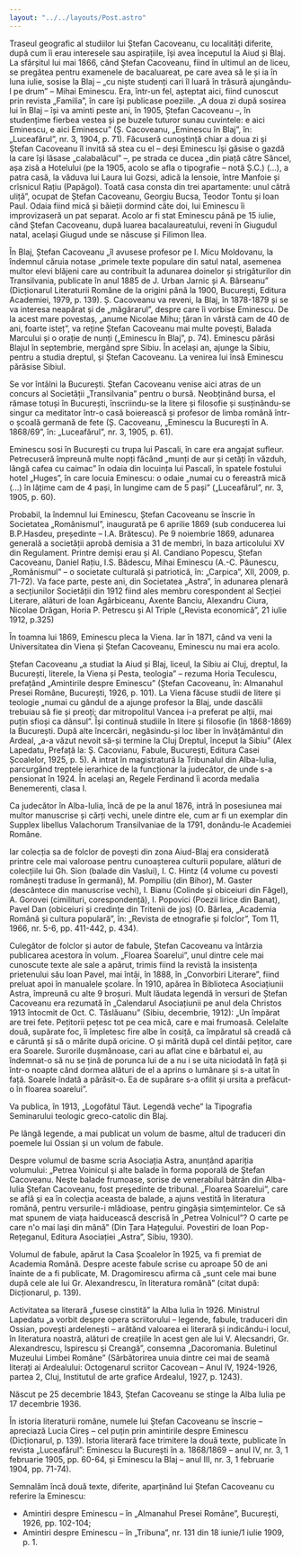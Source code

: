 ```yaml
---
layout: "../../layouts/Post.astro"
---
```

Traseul geografic al studiilor lui Ștefan Cacoveanu, cu localități diferite, după cum îi erau interesele sau aspirațiile, își avea începutul la Aiud și Blaj. La sfârșitul lui mai 1866, când Ștefan Cacoveanu, fiind în ultimul an de liceu, se pregătea pentru examenele de bacaluareat, pe care avea să le și ia în luna iulie,  sosise la Blaj – „cu niște studenți cari îl luară în trăsură ajungându-l pe drum” –  Mihai Eminescu. Era, într-un fel, așteptat aici, fiind cunoscut prin revista „Familia”, în care își publicase poeziile. „A doua zi după sosirea lui în Blaj – își va aminti peste ani, în 1905, Ștefan Cacoveanu –, în studențime fierbea vestea și pe buzele tuturor sunau cuvintele: e aici Eminescu, e aici Eminescu” (Ș. Cacoveanu, „Eminescu în Blaj”, în: „Luceafărul”, nr. 3, 1904, p. 71). Făcuseră cunoștință chiar a doua zi și Ștefan Cacoveanu îl invită să stea cu el –  deși Eminescu își găsise o gazdă la care își lăsase „calabalâcul” –, pe strada ce ducea „din piață către Săncel, așa zisă a Hotelului (pe la 1905, acolo se afla o tipografie – notă Ș.C.) (...), a patra casă, la văduva lui Laura lui Gozsi, adică la Iensoie, între Manfoie și crîsnicul Rațiu (Papăgol). Toată casa consta din trei apartamente: unul cătră uliță”, ocupat de Ștefan Cacoveanu, Georgiu Bucsa, Teodor Tontu și Ioan Paul. Odaia fiind mică și băieții dormind câte doi, lui Eminescu îi improvizaseră un pat separat. Acolo ar fi stat Eminescu până pe 15 iulie, când Ștefan Cacoveanu, după luarea bacalaureatului, reveni în Giugudul natal, același Giugud unde se născuse și Filimon Ilea. 

În Blaj, Ștefan Cacoveanu „îl avusese profesor pe I. Micu Moldovanu, la îndemnul căruia notase „primele texte populare din satul natal, asemenea multor elevi blăjeni care au contribuit la adunarea doinelor și strigăturilor din Transilvania, publicate în anul 1885 de J. Urban Jarnic și A. Bârseanu” (Dicționarul Literaturii Române de la origini până la 1900, București, Editura Academiei, 1979, p. 139). Ș. Cacoveanu va reveni, la Blaj,  în 1878-1879 și se va interesa neapărat și de „măgărarul”, despre care îi vorbise Eminescu. De la acest mare povestaș, „anume Nicolae Mihu; țăran în vârstă cam de 40 de ani, foarte isteț”, va reține Ștefan Cacoveanu mai multe povești, Balada Marcului și o orație de nunți („Eminescu în Blaj”, p. 74). 
Eminescu părăsi Blajul în septembrie, mergând spre Sibiu. În același an, ajunge la Sibiu, pentru a studia dreptul, și Ștefan Cacoveanu. La venirea lui însă Eminescu părăsise Sibiul.

Se vor întâlni la București. Ștefan Cacoveanu venise aici atras de un concurs al Societății „Transilvania” pentru o bursă. Neobținând bursa, el rămase totuși în București, înscriindu-se la litere și filosofie și susținându-se singur ca meditator într-o casă boierească și profesor de limba română într-o școală germană de fete (Ș. Cacoveanu, „Eminescu la București în A. 1868/69”, în: „Luceafărul”, nr. 3, 1905, p. 61).

Eminescu sosi în București cu trupa lui Pascali, în care era angajat sufleur. Petrecuseră împreună multe nopți făcând „munți de aur și cetăți în văzduh, lângă cafea cu caimac” în odaia din locuința lui Pascali, în spatele fostului hotel „Huges”, în care locuia Eminescu:  o odaie „numai cu o fereastră mică (...) în lățime cam de 4 pași, în lungime cam de 5 pași” („Luceafărul”, nr. 3, 1905, p. 60). 

Probabil, la îndemnul lui Eminescu, Ștefan Cacoveanu se înscrie în Societatea „Românismul”, inaugurată pe 6 aprilie 1869 (sub conducerea lui B.P.Hasdeu, președinte – I.A. Brătescu). Pe 9 noiembrie 1869, adunarea generală a societății aprobă demisia a 31 de membri, în baza articolului XV din Regulament. Printre demiși erau și Al. Candiano Popescu, Ștefan Cacoveanu, Daniel Rațiu, I.S. Bădescu, Mihai Eminescu (A.-C. Păunescu, „Românismul” – o societate culturală și patriotică, în: „Carpica”, XII, 2009, p. 71-72). Va face parte, peste ani, din Societatea „Astra”, în adunarea plenară a secțiunilor Societății din 1912 fiind ales membru corespondent al Secției Literare, alături de Ioan Agârbiceanu, Axente Banciu, Alexandru Ciura, Nicolae Drăgan, Horia P. Petrescu și Al Triple („Revista economică”, 21 iulie 1912, p.325)

În toamna lui 1869, Eminescu pleca la Viena. Iar în 1871, când va veni la Universitatea din Viena și Ștefan Cacoveanu, Eminescu nu mai era acolo.

Ștefan Cacoveanu „a studiat la Aiud și Blaj, liceul, la Sibiu ai Cluj, dreptul, la București, literele, la Viena și Pesta, teologia” – rezuma Horia Teculescu, prefațând „Amintirile despre Eminescu”  (Ștefan Cacoveanu, în: Almanahul Presei Române, București, 1926, p. 101). La Viena făcuse studii de litere și teologie „numai cu gândul de a ajunge profesor la Blaj, unde dascălii trebuiau să fie și preoți; dar mitropolitul Vancea i-a preferat pe alții, mai puțin sfioși ca dânsul”. Își continuă studiile în litere și filosofie (în 1868-1869) la București. După alte încercări, negăsindu-și loc liber în învățământul din Ardeal, „a-a văzut nevoit să-și termine la Cluj Dreptul, început la Sibiu” (Alex Lapedatu, Prefață la: Ș. Cacovianu, Fabule, București, Editura Casei Școalelor, 1925, p. 5). A intrat în magistratură la Tribunalul din Alba-Iulia, parcurgând treptele ierarhice de la funcționar la judecător, de unde s-a pensionat în 1924. În același an, Regele Ferdinand îi acorda medalia Benemerenti, clasa I.

Ca judecător în Alba-Iulia, încă de pe la anul 1876, intră în posesiunea mai multor manuscrise și cărți vechi, unele dintre ele, cum ar fi un exemplar din Supplex libellus Valachorum Transilvaniae de la 1791, donându-le Academiei Române. 

Iar colecția sa de folclor de povești din zona Aiud-Blaj era considerată printre cele mai valoroase pentru cunoașterea culturii populare, alături de colecțiile lui Gh. Sion (balade din Vaslui), I. C. Hintz (4 volume cu povesti românești traduse în germană), M. Pompiliu (din Bihor), M. Gaster (descântece din manuscrise vechi), I. Bianu (Colinde și obiceiuri din Făgel), A. Gorovei (cimilituri, corespondență), I. Popovici (Poezii lirice din Banat), Pavel Dan (obiceiuri și credințe din Tritenii de jos) (O. Bârlea, „Academia Română și cultura populară”, în: „Revista de etnografie și folclor”, Tom 11, 1966, nr. 5-6, pp. 411-442, p. 434).

Culegător de folclor și autor de fabule, Ștefan Cacoveanu va întârzia publicarea acestora în volum. „Floarea Soarelui”, unul dintre cele mai cunoscute texte ale sale  a apărut, trimis fiind la revistă la insistența prietenului său Ioan Pavel, mai întâi, în 1888, în „Convorbiri Literare”, fiind preluat apoi în manualele școlare. În 1910, apărea în Biblioteca Asociațiunii Astra, împreună cu alte 9 broșuri. Mult lăudata legendă în versuri de Ștefan Cacoveanu era rezumată în „Calendarul Asociațiunii pe anul dela Christos 1913 întocmit de Oct. C. Tăslăuanu” (Sibiu, decembrie, 1912):
	„Un împărat are trei fete. Pețitorii pețesc tot pe cea mică, care e mai frumoasă. Celelalte două, supărate foc, îi împletesc fire albe în cosiță, ca împăratul să creadă că e căruntă și să o mărite după oricine. O și mărită după cel dintâi pețitor, care era Soarele. Surorile dușmănoase, cari au aflat cine e bărbatul ei, au îndemnat-o să nu se țină de porunca lui de a nu i se uita niciodată în față și într-o noapte când dormea alături de el a aprins o lumânare și s-a uitat în față. Soarele îndată a părăsit-o. Ea de supărare s-a ofilit și ursita a prefăcut-o în floarea soarelui”. 

Va publica, în 1913, „Logofătul Tăut. Legendă veche” la Tipografia Seminarului teologic greco-catolic din Blaj.

Pe lângă legende, a mai publicat un volum de basme, altul de traduceri din poemele lui Ossian și un volum de fabule. 

Despre volumul de basme scria Asociația Astra, anunțând apariția volumului: „Petrea Voinicul şi alte balade în forma poporală de Ștefan Cacoveanu. Neşte balade frumoase, sorise de venerabilul bâtrân din Alba-Iulia Ștefan Cacoveanu, fost preşedinte de tribunal. „Floarea Soarelui”, care se află şi ea în colecţia aceasta de balade, a ajuns vestită în literatura română, pentru versurile-i mlădioase, pentru gingăşia simţemintelor. Ce să mat spunem de viața haiducească descrisă în „Petrea Volnicul”? O carte pe care n'o mai laşi din mână” (Din Țara Hațegului. Povestiri de Ioan Pop-Rețeganul, Editura Asociației „Astra”, Sibiu, 1930).

Volumul de fabule, apărut la Casa Școalelor în 1925, va fi premiat de Academia Română. Despre aceste fabule scrise cu aproape 50 de ani înainte de a fi publicate, M. Dragomirescu afirma că „sunt cele mai bune după cele ale lui Gr. Alexandrescu, în literatura română” (citat după: Dicționarul, p. 139).

Activitatea sa literară „fusese cinstită” la Alba Iulia în 1926.  Ministrul Lapedatu „a vorbit despre opera scriitorului – legende, fabule, traduceri din Ossian, povești ardelenești – arătând valoarea ei literară și indicându-i locul, în literatura noastră, alături de creațiile în acest gen ale lui V. Alecsandri, Gr. Alexandrescu, Ispirescu și Creangă”, consemna „Dacoromania. Buletinul Muzeului Limbei Române” (Sărbătorirea unuia dintre cei mai de seamă literați ai Ardealului: Octogenarul scriitor Cacovean – Anul IV, 1924-1926, partea 2, Cluj, Institutul de arte grafice Ardealul, 1927,  p. 1243).

Născut pe 25 decembrie 1843, Ștefan Cacoveanu se stinge la Alba Iulia pe 17 decembrie 1936.

În istoria literaturii române, numele lui Ștefan Cacoveanu se înscrie – apreciază Lucia Cireș – cel puțin prin amintirile despre Eminescu (Dicționarul, p. 139). Istoria literară face trimitere la două texte, publicate în revista „Luceafărul”:  Eminescu la București în a. 1868/1869 – anul IV,  nr. 3, 1 februarie 1905, pp. 60-64, și  Eminescu la Blaj – anul III, nr. 3, 1 februarie 1904, pp. 71-74). 

Semnalăm încă două texte, diferite, aparținând lui Ștefan Cacoveanu cu referire la Eminescu:
-	Amintiri despre Eminescu – în „Almanahul Presei Române”, București, 1926, pp. 102-104;
-	Amintiri despre Eminescu – în „Tribuna”, nr. 131 din 18 iunie/1 iulie 1909, p. 1.
